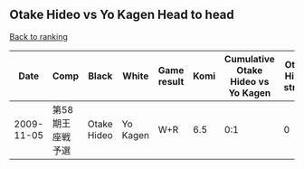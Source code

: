 ## Otake Hideo vs Yo Kagen Head to head

[Back to ranking](../../index.md)




| **Date** | **Comp** | **Black** | **White** | **Game result** | **Komi** | **Cumulative Otake Hideo vs Yo Kagen** | **Otake Hideo streak** | **Yo Kagen streak** | 
| --- | --- | --- | --- | --- | --- | --- | --- | --- |
| 2009-11-05 | 第58期王座戦予選 | Otake Hideo | Yo Kagen | W+R | 6.5 | 0:1 | 0 | 1 |




